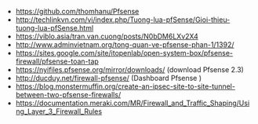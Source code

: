 -  https://github.com/thomhanu/Pfsense
- http://techlinkvn.com/vi/index.php/Tuong-lua-pfSense/Gioi-thieu-tuong-lua-pfSense.html
- https://viblo.asia/tran.van.cuong/posts/N0bDM6LXv2X4
- http://www.adminvietnam.org/tong-quan-ve-pfsense-phan-1/1392/
- https://sites.google.com/site/itopenlab/open-system-box/pfsense-firewall/pfsense-toan-tap
- https://nyifiles.pfsense.org/mirror/downloads/ (download Pfsense 2.3)
- http://ducduy.net/firewall-pfsense/ (Dashboard Pfsense )
- https://blog.monstermuffin.org/create-an-ipsec-site-to-site-tunnel-between-two-pfsense-firewalls/ 
- https://documentation.meraki.com/MR/Firewall_and_Traffic_Shaping/Using_Layer_3_Firewall_Rules